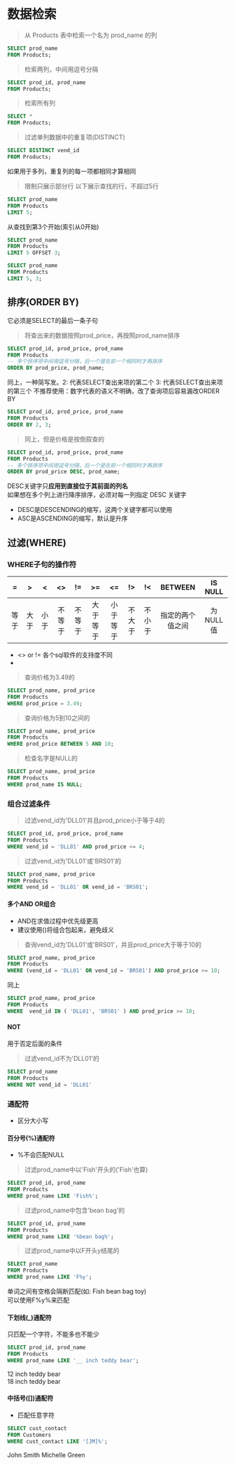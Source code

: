 # 数据检索

> 从 Products 表中检索一个名为 prod_name 的列  
```sql
SELECT prod_name
FROM Products;
```
> 检索两列，中间用逗号分隔  
```sql
SELECT prod_id, prod_name
FROM Products;
```
> 检索所有列 
```sql
SELECT *
FROM Products;
```

> 过滤单列数据中的重复项(DISTINCT)
```sql
SELECT DISTINCT vend_id
FROM Products; 
```
如果用于多列，重复列的每一项都相同才算相同  

> 限制只展示部分行
以下展示查找的行，不超过5行
```sql
SELECT prod_name
FROM Products
LIMIT 5; 
```
从查找到第3个开始(索引从0开始)
```sql
SELECT prod_name
FROM Products
LIMIT 5 OFFSET 3;
```
```sql
SELECT prod_name
FROM Products
LIMIT 5, 3;
```

## 排序(ORDER BY)
它必须是SELECT的最后一条子句 
> 将查出来的数据按照prod_price，再按照prod_name排序
```sql
SELECT prod_id, prod_price, prod_name
FROM Products
-- 多个排序项中间用逗号分隔，后一个是在前一个相同时才再排序
ORDER BY prod_price, prod_name;
```
同上，一种简写发。2: 代表SELECT查出来项的第二个 3: 代表SELECT查出来项的第三个 
不推荐使用：数字代表的语义不明确，改了查询项后容易漏改ORDER BY 
```sql
SELECT prod_id, prod_price, prod_name
FROM Products
ORDER BY 2, 3;
```
> 同上，但是价格是按倒叙查的
```sql
SELECT prod_id, prod_price, prod_name
FROM Products
-- 多个排序项中间用逗号分隔，后一个是在前一个相同时才再排序
ORDER BY prod_price DESC, prod_name;
```
DESC关键字只**应用到直接位于其前面的列名**  
如果想在多个列上进行降序排序，必须对每一列指定 DESC 关键字  
- DESC是DESCENDING的缩写，这两个关键字都可以使用
- ASC是ASCENDING的缩写，默认是升序

## 过滤(WHERE)
### WHERE子句的操作符
| = | > | < |<>|!=|>=|<=|!>|!<|BETWEEN|IS NULL|
|:-:|:-:|:-:|:-:|:-:|:-:|:-:|:-:|:-:|:-:|:-:|
|等于|大于|小于|不等于|不等于|大于等于|小于等于|不大于|不小于|指定的两个值之间|为NULL值|
- <> or != 各个sql软件的支持度不同
- 
> 查询价格为3.49的
```sql
SELECT prod_name, prod_price
FROM Products
WHERE prod_price = 3.49;  
```
> 查询价格为5到10之间的
```sql
SELECT prod_name, prod_price
FROM Products
WHERE prod_price BETWEEN 5 AND 10;
```
> 检查名字是NULL的
```sql
SELECT prod_name, prod_price
FROM Products
WHERE prod_name IS NULL;
```

### 组合过滤条件
> 过滤vend_id为'DLL01'并且prod_price小于等于4的
```sql
SELECT prod_id, prod_price, prod_name 
FROM Products
WHERE vend_id = 'DLL01' AND prod_price <= 4;
```
> 过滤vend_id为'DLL01'或'BRS01'的
```sql
SELECT prod_name, prod_price
FROM Products
WHERE vend_id = 'DLL01' OR vend_id = 'BRS01'; 
```
#### 多个AND OR组合
- AND在求值过程中优先级更高
- 建议使用()将组合包起来，避免歧义
> 查询vend_id为'DLL01'或'BRS01'，并且prod_price大于等于10的
```sql
SELECT prod_name, prod_price
FROM Products
WHERE (vend_id = 'DLL01' OR vend_id = 'BRS01') AND prod_price >= 10; 
```
同上
```sql
SELECT prod_name, prod_price
FROM Products
WHERE  vend_id IN ( 'DLL01', 'BRS01' ) AND prod_price >= 10; 
```
#### NOT
用于否定后面的条件
> 过滤vend_id不为'DLL01'的
```sql
SELECT prod_name
FROM Products
WHERE NOT vend_id = 'DLL01'
```

### 通配符
- 区分大小写
#### 百分号(%)通配符
- %不会匹配NULL
> 过滤prod_name中以'Fish'开头的('Fish'也算)
```sql
SELECT prod_id, prod_name
FROM Products
WHERE prod_name LIKE 'Fish%'; 
```
> 过滤prod_name中包含'bean bag'的
```sql
SELECT prod_id, prod_name
FROM Products
WHERE prod_name LIKE '%bean bag%'; 
```
> 过滤prod_name中以F开头y结尾的
```sql
SELECT prod_name
FROM Products
WHERE prod_name LIKE 'F%y'; 
```
单词之间有空格会隔断匹配(如: Fish bean bag toy)  
可以使用F%y%来匹配

#### 下划线(_)通配符
只匹配一个字符，不能多也不能少  
```sql
SELECT prod_id, prod_name
FROM Products
WHERE prod_name LIKE '__ inch teddy bear';
```
12 inch teddy bear  
18 inch teddy bear   

#### 中括号([])通配符
- 匹配任意字符
```sql
SELECT cust_contact
FROM Customers
WHERE cust_contact LIKE '[JM]%';
```
John Smith
Michelle Green
